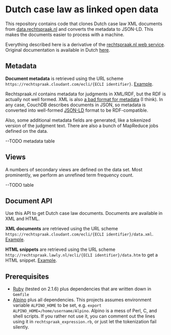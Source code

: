 # Dutch case law as linked open data 

This repository contains code that clones Dutch case law XML documents from 
[data.rechtspraak.nl](http://data.rechtspraak.nl/) and 
converts the metadata to JSON-LD. This makes the documents easier to process with a machine.

Everything described here is a derivative of the [rechtspraak.nl web service](http://www.rechtspraak.nl/Uitspraken-en-Registers/Uitspraken/Open-Data/Pages/default.aspx). Original documentation is available in 
Dutch [here](http://www.rechtspraak.nl/Uitspraken-en-Registers/Uitspraken/Open-Data/Documents/Technische-documentatie-Open-Data-van-de-Rechtspraak.pdf).

## Metadata
**Document metadata** is retrieved using the URL scheme `https://rechtspraak.cloudant.com/ecli/{ECLI identifier}`.
[Example](https://rechtspraak.cloudant.com/ecli/ECLI:NL:GHSHE:2014:1641/data.xml).

Rechtspraak.nl contains metadata for judgments in XML/RDF, but the RDF is actually not well formed. XML is also [a bad 
format for metadata](http://www.programmableweb.com/news/xml-vs.-json-primer/how-to/2013/11/07) (I think). In any case, 
CouchDB describes documents in JSON, so metadata is converted into well-formed [JSON-LD](http://json-ld.org/) format to 
be RDF-compatible.

Also, some additional metadata fields are generated, like a tokenized version of the judgment text. There are also a 
bunch of MapReduce jobs defined on the data. 

--TODO metadata table

## Views
A numbers of secondary views are defined on the data set. Most prominently, we perform an unrefined term frequency 
count. 

--TODO table

## Document API
Use this API to get Dutch case law documents. Documents are available in XML and HTML.

**XML documents** are retrieved using the URL scheme `https://rechtspraak.cloudant.com/ecli/{ECLI identifier}/data.xml`.
[Example](https://rechtspraak.cloudant.com/ecli/ECLI:NL:GHSHE:2014:1641/data.xml).

**HTML snippets** are retrieved using the URL scheme `http://rechtspraak.lawly.nl/ecli/{ECLI identifier}/data.htm` to 
get a HTML snippet. [Example](http://rechtspraak.lawly.nl/ecli/ECLI:NL:GHAMS:2013:4606/data.htm).
 
 
## Prerequisites
* [Ruby](https://www.ruby-lang.org/) (tested on 2.1.6) plus dependencies that are written down in `Gemfile`
* [Alpino](http://www.let.rug.nl/vannoord/alp/Alpino/AlpinoUserGuide.html) plus all dependencies. This projects assumes 
environment variable `ALPINO_HOME` to be set, e.g. `export ALPINO_HOME=/home/username/Alpino`. Alpino is a mess of Perl, 
C, and shell scripts. If you rather not use it, you can comment out the lines using it in `rechtspraak_expression.rb`, 
or just let the tokenization fail silently. 